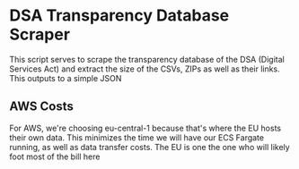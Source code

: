 # DSA Transparency Database Scraper

This script serves to scrape the transparency database of the DSA (Digital Services Act) and extract the size of the CSVs, ZIPs as well as their links. This outputs to a simple JSON


## AWS Costs

For AWS, we're choosing eu-central-1 because that's where the EU hosts their own data. This minimizes the time we will have our ECS Fargate running, as well as data transfer costs. The EU is one the one who will likely foot most of the bill here
